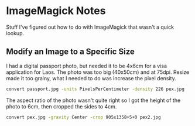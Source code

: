 # ImageMagick Notes

Stuff I've figured out how to do with ImageMagick that wasn't a quick lookup.

## Modify an Image to a Specific Size

I had a digital passport photo, but needed it to be 4x6cm for a visa application for Laos. The photo was too big (40x50cm) and at 75dpi. Resize made it too grainy, what I needed to do was increase the pixel density.

```bash
convert passport.jpg -units PixelsPerCentimeter -density 226 pex.jpg
```

The aspect ratio of the photo wasn't quite right so I got the height of the photo to 6cm, then cropped the sides to 4cm.

```bash
convert pex.jpg -gravity Center -crop 905x1358+5+0 pex2.jpg
```
